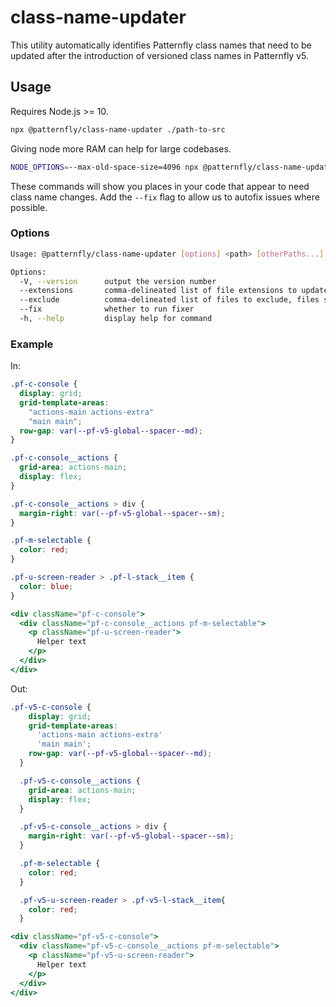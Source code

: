 # class-name-updater

This utility automatically identifies Patternfly class names that need to be updated after the introduction of versioned class names in Patternfly v5.

## Usage

Requires Node.js >= 10.

```sh
npx @patternfly/class-name-updater ./path-to-src
```

Giving node more RAM can help for large codebases.

```sh
NODE_OPTIONS=--max-old-space-size=4096 npx @patternfly/class-name-updater ./path-to-src
```

These commands will show you places in your code that appear to need class name changes. Add the `--fix` flag to allow us to autofix issues where possible.

### Options

```sh
Usage: @patternfly/class-name-updater [options] <path> [otherPaths...]

Options:
  -V, --version      output the version number
  --extensions       comma-delineated list of file extensions to update, by default includes css, scss, less, ts, tsx, js, jsx and md
  --exclude          comma-delineated list of files to exclude, files should include their path relative to where this utility is being called
  --fix              whether to run fixer
  -h, --help         display help for command
```

### Example

In:

```css
.pf-c-console {
  display: grid;
  grid-template-areas:
    "actions-main actions-extra"
    "main main";
  row-gap: var(--pf-v5-global--spacer--md);
}

.pf-c-console__actions {
  grid-area: actions-main;
  display: flex;
}

.pf-c-console__actions > div {
  margin-right: var(--pf-v5-global--spacer--sm);
}

.pf-m-selectable {
  color: red;
}

.pf-u-screen-reader > .pf-l-stack__item {
  color: blue;
}
```

```jsx
<div className="pf-c-console">
  <div className="pf-c-console__actions pf-m-selectable">
    <p className="pf-u-screen-reader">
      Helper text
    </p>
  </div>
</div>
```

Out:

```css
.pf-v5-c-console {
    display: grid;
    grid-template-areas:
      'actions-main actions-extra'
      'main main';
    row-gap: var(--pf-v5-global--spacer--md);
  }

  .pf-v5-c-console__actions {
    grid-area: actions-main;
    display: flex;
  }

  .pf-v5-c-console__actions > div {
    margin-right: var(--pf-v5-global--spacer--sm);
  }

  .pf-m-selectable {
    color: red;
  }

  .pf-v5-u-screen-reader > .pf-v5-l-stack__item{
    color: red;
  }
```

```jsx
<div className="pf-v5-c-console">
  <div className="pf-v5-c-console__actions pf-m-selectable">
    <p className="pf-v5-u-screen-reader">
      Helper text
    </p>
  </div>
</div>
```

